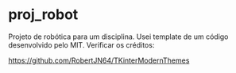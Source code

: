 # proj_robot

Projeto de robótica para um disciplina. Usei template de um código desenvolvido pelo MIT. Verificar os créditos:

https://github.com/RobertJN64/TKinterModernThemes

